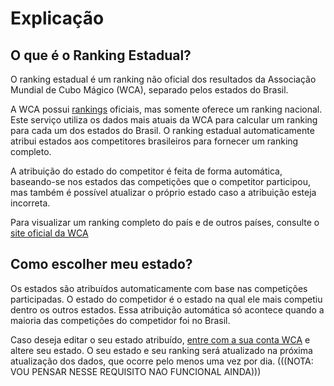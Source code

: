 # Explicação

## O que é o Ranking Estadual?

O ranking estadual é um ranking não oficial dos resultados da Associação Mundial de Cubo Mágico (WCA), separado pelos estados do Brasil.

A WCA possui [rankings](https://www.worldcubeassociation.org/results/rankings/333/single) oficiais, mas somente oferece um ranking nacional. Este serviço utiliza os dados mais atuais da WCA para calcular um ranking para cada um dos estados do Brasil. O ranking estadual automaticamente atribui estados aos competitores brasileiros para fornecer um ranking completo.

A atribuição do estado do competitor é feita de forma automática, baseando-se nos estados das competições que o competitor participou, mas também é possível atualizar o próprio estado caso a atribuição esteja incorreta.

Para visualizar um ranking completo do país e de outros países, consulte o [site oficial da WCA](worldcubeassociation.org)

## Como escolher meu estado?

Os estados são atribuídos automaticamente com base nas competições participadas. O estado do competidor é o estado na qual ele mais competiu dentro os outros estados. Essa atribuição automática só acontece quando a maioria das competições do competidor foi no Brasil.

Caso deseja editar o seu estado atribuído, [entre com a sua conta WCA](...) e altere seu estado. O seu estado e seu ranking será atualizado na próxima atualização dos dados, que ocorre pelo menos uma vez por dia. (((NOTA: VOU PENSAR NESSE REQUISITO NAO FUNCIONAL AINDA)))
